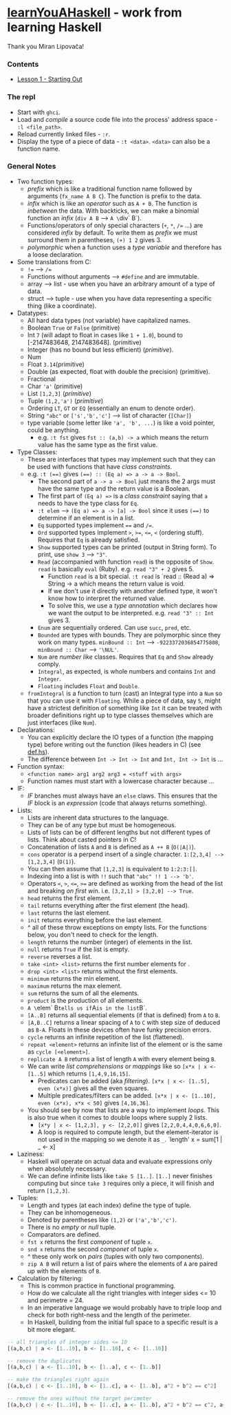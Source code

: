 # [learnYouAHaskell](http://learnyouahaskell) - work from learning Haskell

Thank you Miran Lipovača!

### Contents
* [Lesson 1 - Starting Out](/lesson1_startingOut)


### The repl
* Start with `ghci`.
* Load and _compile_ a source code file into the process' address space - `:l <file_path>`.
* Reload currently linked files - `:r`.
* Display the type of a piece of data - `:t <data>`. `<data>` can also be a function name.

### General Notes
* Two function types:
  - _prefix_ which is like a traditional function name followed by arguments (`fx_name A B C`). The function is prefix to the data.
  - _infix_ which is like an _operator_ such as `A + B`. The function is _inbetween_ the data. With backticks, we can make a binomial function an _infix_ (`div A B` --> `A \`div\` B`).
  - Functions/operators of only special characters (`+`, `*`, `/=` ...) are considered _infix_ by default. To write them as _prefix_ we must surround them in parentheses, `(+) 1 2` gives 3.
  - _polymorphic_ when a function uses a _type variable_ and therefore has a loose declaration.
* Some translations from C:
  - `!=` --> `/=`
  - Functions without arguments --> `#define` and are immutable.
  - array --> list - use when you have an arbitrary amount of a type of data.
  - struct --> tuple - use when you have data representing a specific thing (like a coordinate).
* Datatypes:
  - All hard data types (not variable) have capitalized names.
  - Boolean `True` or `False` (primitive)
  - Int `7` (will adapt to float in cases like `1 + 1.0`), bound to [-2147483648, 2147483648]. (primitive)
  - Integer (has no bound but less efficient) (_primitive_).
  - Num
  - Float `3.14`(primitive)
  - Double (as expected, float with double the precision) (primitive).
  - Fractional
  - Char `'a'` (primitive)
  - List `[1,2,3]` (_primitive_)
  - Tuple `(1,2,'a')` (_primitive_)
  - Ordering `LT`, `GT` or `EQ` (essentially an enum to denote order).
  - String `"abc"` or `['s','b','c']` --> list of character (`[Char]`)
  - type variable (some letter like `'a', 'b', ...`) is like a void pointer, could be anything.
    - e.g. `:t fst` gives `fst :: (a,b) -> a` which means the return value has the same type as the first value.
* Type Classes:
  - These are interfaces that types may implement such that they can be used with functions that have _class constraints_.
  - e.g. `:t (==)` gives `(==) :: (Eq a) => a -> a -> Bool`.
    - The second part of `a -> a -> Bool` just means the 2 args must have the same type and the return value is a Boolean.
    - The first part of `(Eq a) =>` is a _class constraint_ saying that `a` needs to have the type class for `Eq`.
    - `:t elem` --> `(Eq a) => a -> [a] -> Bool` since it uses `(==)` to determine if an element is in a list.
    - `Eq` supported types implement `==` and `/=`.
    - `Ord` supported types implement `>`, `>=`, `<=`, `<` (ordering stuff). Requires that `Eq` is already satisfied.
    - `Show` supported types can be printed (output in String form). To print, use `show 3` --> `"3"`.
    - `Read` (accompanied with function `read`) is the opposite of `Show`. `read` is basically `eval` (Ruby). e.g. `read "3" + 2` gives 5.
      - Function `read` is a bit special. `:t read` is `read :: (Read a) => String -> a which means the return value is void.
      - If we don't use it directly with another defined type, it won't know how to interpret the returned value.
      - To solve this, we use a _type annotation_ which declares how we want the output to be interpreted. e.g. `read "3" :: Int` gives 3.
    - `Enum` are sequentially ordered. Can use `succ`, `pred`, etc.
    - `Bounded` are types with bounds. They are polymorphic since they work on many types. `minBound :: Int` --> `-9223372036854775808`, `minBound :: Char` --> `'\NUL'`.
    - `Num` are _number like_ classes. Requires that `Eq` and `Show` already comply.
    - `Integral`, as expected, is whole numbers and contains `Int` and `Integer`.
    - `Floating` includes `Float` and `Double`.
  - `fromIntegral` is a function to turn (cast) an Integral type into a `Num` so that you can use it with `Floating`. While a piece of data, say `5`, might have a strictest definition of something like `Int` it can be treated with broader definitions right up to type classes themselves which are just interfaces (like `Num`).
* Declarations:
  - You can explicitly declare the IO types of a function (the mapping type) before writing out the function (likes headers in C) (see [def.hs](def.hs)).
  - The difference between `Int -> Int -> Int` and `Int, Int -> Int` is ...
* Function syntax:
  - `<function name> arg1 arg2 arg3 = <stuff with args>`
  - Function names must start with a lowercase character because ...
* IF:
  - _IF_ branches must always have an `else` claws. This ensures that the _IF_ block is an _expression_ (code that always returns something).
* Lists:
  - Lists are inherent data structures to the language.
  - They can be of any type but must be homogeneous.
  - Lists of lists can be of different lengths but not different types of lists. Think about casted pointers in C!
  - Concatenation of lists `A` and `B` is defined as `A ++ B` (`O(|A|)`).
  - `cons` operator is a perpend insert of a single character. `1:[2,3,4] --> [1,2,3,4]` (`O(1)`).
  - You can then assume that `[1,2,3]` is equivalent to `1:2:3:[]`.
  - Indexing into a list is with `!!` such that `"abc" !! 1 --> 'b'`.
  - Operators `<`, `>`, `<=`, `>=` are defined as working from the head of the list and breaking _on first win_. i.e. `[3,2,1] > [3,2,0] --> True`.
  - `head` returns the first element.
  - `tail` returns everything after the first element (the head).
  - `last` returns the last element.
  - `init` returns everything before the last element.
  - ^ all of these throw exceptions on empty lists. For the functions below, you don't need to check for the length.
  - `length` returns the number (integer) of elements in the list.
  - `null` returns `True` if the list is empty.
  - `reverse` reverses a list.
  - `take <int> <list>` returns the first <int> number elements for <list>.
  - `drop <int> <list>` returns <list> without the first <int> elements.
  - `minimum` returns the min element.
  - `maximum` returns the max element.
  - `sum` returns the sum of all the elements.
  - `product` is the production of all elements.
  - `A \`elem\` B` tells us if `A` is in the list `B`.
  - `[A..B]` returns all sequential elements (if that is defined) from `A` to `B`.
  - `[A,B..C]` returns a linear spacing of `A` to `C` with step size of deduced as `B-A`. Floats in these devices often have funky precision errors.
  - `cycle` returns an infinite repetition of the list (flattened).
  - `repeat <element>` returns an infinite list of the element or is the same as `cycle [<element>]`.
  - `replicate A B` returns a list of length `A` with every element being `B`.
  - We can write _list comprehensions_ or _mappings_ like so `[x*x | x <- [1..5]`  which returns `[1,4,9,16,15]`.
    - Predicates can be added (aka _filtering_). `[x*x | x <- [1..5], even (x*x)]` gives all the even squares.
    - Multiple predicates/filters can be added. `[x*x | x <- [1..10], even (x*x), x*x < 50]` gives `[4,16,36]`.
  - You should see by now that lists are a way to implement _loops_. This is also true when it comes to double loops where supply 2 lists.
    - `[x*y | x <- [1,2,3], y <- [2,2,0]]` gives `[2,2,0,4,4,0,6,6,0]`.
    - A loop is required to compute length, but the element-iterator is not used in the mapping so we denote it as `_`. `length' x = sum[1 | _ <- x]
* Laziness:
  - Haskell will operate on actual data and evaluate expressions only when absolutely necessary.
  - We can define infinite lists like `take 5 [1..]`. `[1..]` never finishes computing but since `take 3` requires only a piece, it will finish and return `[1,2,3]`.
* Tuples:
  - Length and types (at each index) define the type of tuple.
  - They can be inhomogeneous.
  - Denoted by parentheses like `(1,2)` or `('a','b','c')`.
  - There is no _empty_ or _null_ tuple.
  - Comparators are defined.
  - `fst x` returns the first _component_ of tuple `x`.
  - `snd x` returns the second _componet_ of tuple `x`.
  - ^ these only work on _pairs_ (tuples with only two components).
  - `zip A B` will return a list of pairs where the elements of `A` are paired up with the elements of `B`.
* Calculation by filtering:
  - This is common practice in functional programming.
  - How do we calculate all the right triangles with integer sides <= 10 and perimetre = 24.
  - In an imperative language we would probably have to triple loop and check for both right-ness and the length of the perimeter.
  - In Haskell, building from the initial full space to a specific result is a bit more elegant.

```haskell
-- all triangles of integer sides <= 10
[(a,b,c) | a <- [1..10], b <- [1..10], c <- [1..10]]

-- remove the duplicates
[(a,b,c) | a <- [1..10], b <- [1..a], c <- [1..b]]

-- make the triangles right again
[(a,b,c) | c <- [1..10], b <- [1..c], a <- [1..b], a^2 + b^2 == c^2]

-- remove the ones without the target perimeter
[(a,b,c) | c <- [1..10], b <- [1..c], a <- [1..b], a^2 + b^2 == c^2, a+b+c == 24]
```
